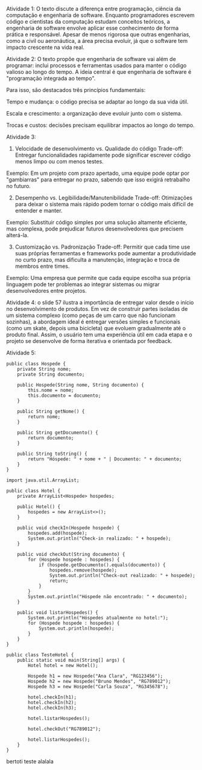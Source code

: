 Atividade 1:
O texto discute a diferença entre programação, ciência da computação e engenharia de software. Enquanto programadores escrevem código e cientistas da computação estudam conceitos teóricos, a engenharia de software envolve aplicar esse conhecimento de forma prática e responsável. Apesar de menos rigorosa que outras engenharias, como a civil ou aeronáutica, a área precisa evoluir, já que o software tem impacto crescente na vida real. 

Atividade 2:
O texto propõe que engenharia de software vai além de programar: inclui processos e ferramentas usados para manter o código valioso ao longo do tempo. A ideia central é que engenharia de software é "programação integrada ao tempo".

Para isso, são destacados três princípios fundamentais:

Tempo e mudança: o código precisa se adaptar ao longo da sua vida útil.

Escala e crescimento: a organização deve evoluir junto com o sistema.

Trocas e custos: decisões precisam equilibrar impactos ao longo do tempo.

Atividade 3:
1. Velocidade de desenvolvimento vs. Qualidade do código
Trade-off: Entregar funcionalidades rapidamente pode significar escrever código menos limpo ou com menos testes.

Exemplo: Em um projeto com prazo apertado, uma equipe pode optar por "gambiarras" para entregar no prazo, sabendo que isso exigirá retrabalho no futuro.

2. Desempenho vs. Legibilidade/Manutenibilidade
Trade-off: Otimizações para deixar o sistema mais rápido podem tornar o código mais difícil de entender e manter.

Exemplo: Substituir código simples por uma solução altamente eficiente, mas complexa, pode prejudicar futuros desenvolvedores que precisem alterá-la.

3. Customização vs. Padronização
Trade-off: Permitir que cada time use suas próprias ferramentas e frameworks pode aumentar a produtividade no curto prazo, mas dificulta a manutenção, integração e troca de membros entre times.

Exemplo: Uma empresa que permite que cada equipe escolha sua própria linguagem pode ter problemas ao integrar sistemas ou migrar desenvolvedores entre projetos.

Atividade 4:
o slide 57 ilustra a importância de entregar valor desde o início no desenvolvimento de produtos. Em vez de construir partes isoladas de um sistema complexo (como peças de um carro que não funcionam sozinhas), a abordagem ideal é entregar versões simples e funcionais (como um skate, depois uma bicicleta) que evoluem gradualmente até o produto final. Assim, o usuário tem uma experiência útil em cada etapa e o projeto se desenvolve de forma iterativa e orientada por feedback.

Atividade 5:
```
public class Hospede {
    private String nome;
    private String documento;

    public Hospede(String nome, String documento) {
        this.nome = nome;
        this.documento = documento;
    }

    public String getNome() {
        return nome;
    }

    public String getDocumento() {
        return documento;
    }

    public String toString() {
        return "Hóspede: " + nome + " | Documento: " + documento;
    }
}

import java.util.ArrayList;

public class Hotel {
    private ArrayList<Hospede> hospedes;

    public Hotel() {
        hospedes = new ArrayList<>();
    }

    public void checkIn(Hospede hospede) {
        hospedes.add(hospede);
        System.out.println("Check-in realizado: " + hospede);
    }

    public void checkOut(String documento) {
        for (Hospede hospede : hospedes) {
            if (hospede.getDocumento().equals(documento)) {
                hospedes.remove(hospede);
                System.out.println("Check-out realizado: " + hospede);
                return;
            }
        }
        System.out.println("Hóspede não encontrado: " + documento);
    }

    public void listarHospedes() {
        System.out.println("Hóspedes atualmente no hotel:");
        for (Hospede hospede : hospedes) {
            System.out.println(hospede);
        }
    }
}

public class TesteHotel {
    public static void main(String[] args) {
        Hotel hotel = new Hotel();

        Hospede h1 = new Hospede("Ana Clara", "RG123456");
        Hospede h2 = new Hospede("Bruno Mendes", "RG789012");
        Hospede h3 = new Hospede("Carla Souza", "RG345678");

        hotel.checkIn(h1);
        hotel.checkIn(h2);
        hotel.checkIn(h3);

        hotel.listarHospedes();

        hotel.checkOut("RG789012");

        hotel.listarHospedes();
    }
}
```
bertoti teste alalala